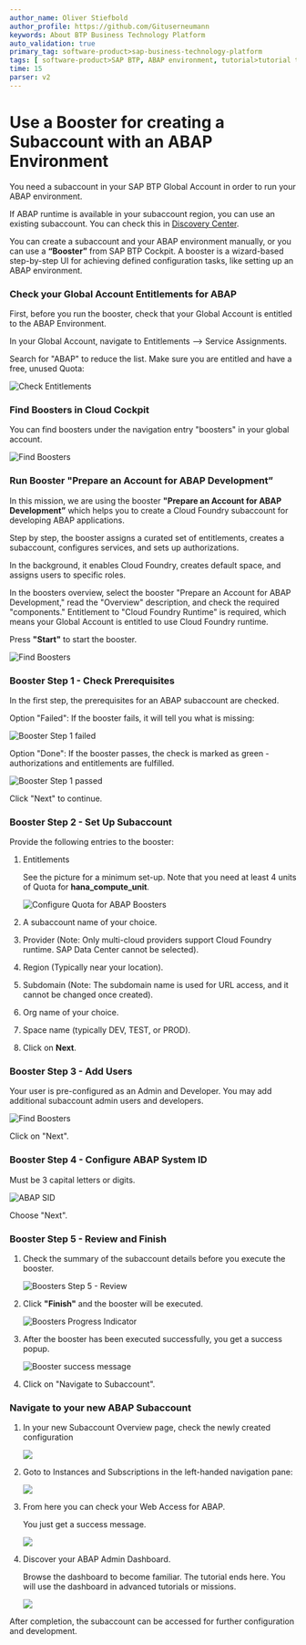 ```yaml
---
author_name: Oliver Stiefbold
author_profile: https://github.com/Gituserneumann
keywords: About BTP Business Technology Platform
auto_validation: true
primary_tag: software-product>sap-business-technology-platform
tags: [ software-product>SAP BTP, ABAP environment, tutorial>tutorial tutorial>beginner, topic>cloud ]
time: 15
parser: v2
---
```



# Use a Booster for creating a Subaccount with an ABAP Environment

You need a subaccount in your SAP BTP Global Account in order to run your ABAP environment.

If ABAP runtime is available in your subaccount region, you can use an existing subaccount. You can check this in [Discovery Center](https://discovery-center.cloud.sap/serviceCatalog?showFilters=true).

You can create a subaccount and your ABAP environment manually, or you can use a **“Booster”** from SAP BTP Cockpit. A booster is a wizard-based step-by-step UI for achieving defined configuration tasks, like setting up an ABAP environment.  


### Check your Global Account Entitlements for ABAP

First, before you run the booster, check that your Global Account is entitled to the ABAP Environment.

In your Global Account, navigate to Entitlements --> Service Assignments. 

Search for "ABAP" to reduce the list. Make sure you are entitled and have a free, unused Quota:

![Check Entitlements](images/7_ab_0_checkentitlements.png)


### Find Boosters in Cloud Cockpit


You can find boosters under the navigation entry "boosters" in your global account.

![Find Boosters](images/7_ab_1_findbooster.png)



### Run Booster "Prepare an Account for ABAP Development”

In this mission, we are using the booster **"Prepare an Account for ABAP Development”** which helps you to create a Cloud Foundry subaccount for developing ABAP applications.

Step by step, the booster assigns a curated set of entitlements, creates a subaccount, configures services, and sets up authorizations. 

In the background, it enables Cloud Foundry, creates default space, and assigns users to specific roles.

In the boosters overview, select the booster "Prepare an Account for ABAP Development," read the "Overview" description, and check the required "components." Entitlement to "Cloud Foundry Runtime" is required, which means your Global Account is entitled to use Cloud Foundry runtime. 

Press **"Start"** to start the booster.

![Find Boosters](images/7_ab_2_startbooster.png)




### Booster Step 1 - Check Prerequisites

In the first step, the prerequisites for an ABAP subaccount are checked. 

Option "Failed": If the booster fails, it will tell you what is missing:

 ![Booster Step 1 failed](images/7_ab_3_step1_fail.png)

Option "Done": If the booster passes, the check is marked as green - authorizations and entitlements are fulfilled. 

 ![Booster Step 1 passed](images/7_ab_4_step1_pass.png)

Click "Next" to continue.



### Booster Step 2 - Set Up Subaccount

Provide the following entries to the booster:

1. Entitlements
   
    See the picture for a minimum set-up. Note that you need at least 4 units of Quota for **hana_compute_unit**.

    ![Configure Quota for ABAP Boosters](images/7_ab_5_step2.png)

2. A subaccount name of your choice.

3. Provider (Note: Only multi-cloud providers support Cloud Foundry runtime. SAP Data Center cannot be selected).

4. Region (Typically near your location).

5. Subdomain (Note: The subdomain name is used for URL access, and it cannot be changed once created).

6. Org name of your choice.

7. Space name (typically DEV, TEST, or PROD).

8. Click on **Next**.

 



### Booster Step 3 - Add Users

Your user is pre-configured as an Admin and Developer. You may add additional subaccount admin users and developers. 

 ![Find Boosters](images/7_ab_6_step3.png)

Click on "Next".


### Booster Step 4 - Configure ABAP System ID

Must be 3 capital letters or digits.

 ![ABAP SID](images/7_ab_7_step4.png)

Choose "Next".


### Booster Step 5 - Review and Finish

1. Check the summary of the subaccount details before you execute the booster.

    ![Boosters Step 5 - Review](images/7_ab_8_step5.png)


2. Click **"Finish"** and the booster will be executed.

    ![Boosters Progress Indicator](images/7_ab_9_progress.png)


3. After the booster has been executed successfully, you get a success popup.

    ![Booster success message](images/7_ab_10_done.png)

4. Click on "Navigate to Subaccount".



### Navigate to your new ABAP Subaccount

1. In your new Subaccount Overview page, check the newly created configuration

    ![](images/7_ab_11_checksuba.png)


2. Goto to Instances and Subscriptions in the left-handed navigation pane:

    ![](images/7_ab_12_checkinstance.png)

3. From here you can check your Web Access for ABAP.

    You just get a success message. 

    ![](images/7_abapwa_1.png)

4. Discover your ABAP Admin Dashboard.

    Browse the dashboard to become familiar. The tutorial ends here. You will use the dashboard in advanced tutorials or missions.

    ![](images/7_abapwa_2_dashboard.png)


After completion, the subaccount can be accessed for further configuration and development.


